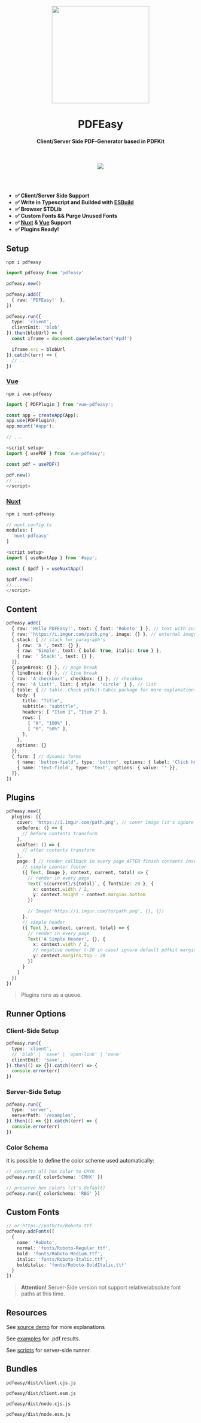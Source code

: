 <p align="center">
  <img src="./.github/logo.png" height="260">
</p>

<h1 align="center">
PDFEasy
</h1>
<h4 align="center">
Client/Server Side PDF-Generator based in PDFKit
<h4>
<br>
<p align="center">
  <a><img src="https://img.shields.io/github/license/Novout/pdfeasy?style=for-the-badge&color=5cb4f8&label="></a>
<p>

<br>
<br>

- **✅ Client/Server Side Support**
- **✅ Write in Typescript and Builded with [ESBuild](https://github.com/evanw/esbuild)**
- **✅ Browser STDLib**
- **✅ Custom Fonts && Purge Unused Fonts**
- **✅ [Nuxt](./packages/nuxt) & [Vue](./packages/vue) Support**
- **✅ Plugins Ready!**

## Setup

```shell
npm i pdfeasy
```

```ts
import pdfeasy from 'pdfeasy'

pdfeasy.new()

pdfeasy.add([
  { raw: 'PDFEasy!' },
])

pdfeasy.run({
  type: 'client',
  clientEmit: 'blob'
}).then(blobUrl) => {
  const iframe = document.querySelector('#pdf')

  iframe.src = blobUrl
}).catch((err) => {
  // ...
})
```

### [Vue](./packages/vue)

```shell
npm i vue-pdfeasy
```

```ts
import { PDFPlugin } from 'vue-pdfeasy';

const app = createApp(App);
app.use(PDFPlugin);
app.mount('#app');

// ...

<script setup>
import { usePDF } from 'vue-pdfeasy';

const pdf = usePDF()

pdf.new()
// ...
</script>
```

### [Nuxt](./packages/nuxt)

```bash
npm i nuxt-pdfeasy
```

```js
// nuxt.config.ts
modules: [
  'nuxt-pdfeasy'
]
```

```ts
<script setup>
import { useNuxtApp } from '#app';

const { $pdf } = useNuxtApp()

$pdf.new()
// ...
</script>
```

## Content

```ts
pdfeasy.add([
  { raw: 'Hello PDFEasy!', text: { font: 'Roboto' } }, // text with custom font,
  { raw: 'https://i.imgur.com/path.png', image: {} }, // external image
  { stack: [ // stack for paragraph's
    { raw: 'A ', text: {} },
    { raw: 'Simple', text: { bold: true, italic: true } },
    { raw: ' Stack!', text: {} },
  ]},
  { pageBreak: {} }, // page break
  { lineBreak: {} }, // line break
  { raw: 'A checkbox!', checkbox: {} }, // checkbox
  { raw: 'A list!', list: { style: 'circle' } }, // list
  { table: { // table. Check pdfkit-table package for more explanations
    body: {
      title: "Title",
      subtitle: "subtitle",
      headers: [ "Item 1", "Item 2" ],
      rows: [
        [ "A", "100%" ],
        [ "B", "50%" ],
      ],
    },
    options: {}
  }},
  { form: [ // dynamic forms
    { name: 'button-field', type: 'button', options: { label: 'Click here!'} },
    { name: 'text-field', type: 'text', options: { value: '' }},
  ]},
])
```

## Plugins

```ts
pdfeasy.new({
  plugins: [{
    cover: 'https://i.imgur.com/path.png', // cover image (it's ignore default explicit margins insert)
    onBefore: () => {
      // before contents transform
    },
    onAfter: () => {
      // after contents transform
    },
    page: [ // render callback in every page AFTER finish contents insert. Not support before at this time.
      // simple counter footer
      ({ Text, Image }, context, current, total) => {
        // render in every page
        Text(`${current}/${total}`, { fontSize: 20 }, {
          x: context.width / 2,
          y: context.height - context.margins.bottom
        })

        // Image('https://i.imgur.com/to/path.png', {}, {})
      },
      // simple header
      ({ Text }, context, current, total) => {
        // render in every page
        Text('A Simple Header', {}, {
          x: context.width / 2,
          // negative number (-20 in case) ignore default pdfkit margins
          y: context.margins.top - 20
        })
      }
    ]
  }]
})
```

> Plugins runs as a queue.

## Runner Options

### Client-Side Setup

```ts
pdfeasy.run({
  type: 'client',
  // 'blob' | 'save' | 'open-link' | 'none'
  clientEmit: 'save',
}).then(() => {}).catch((err) => {
  console.error(err)
})
```

### Server-Side Setup

```ts
pdfeasy.run({
  type: 'server',
  serverPath: '/examples',
}).then(() => {}).catch((err) => {
  console.error(err)
})
```

### Color Schema

It is possible to define the color scheme used automatically:

```ts
// converts all hex color to CMYK
pdfeasy.run({ colorSchema: 'CMYK' })

// preserve hex colors (it's default)
pdfeasy.run({ colorSchema: 'RBG' })
```

## Custom Fonts

```ts
// or https://path/to/Roboto.ttf
pdfeasy.addFonts([
  {
    name: 'Roboto',
    normal: 'fonts/Roboto-Regular.ttf',
    bold: 'fonts/Roboto-Medium.ttf',
    italic: 'fonts/Roboto-Italic.ttf',
    bolditalic: 'fonts/Roboto-BoldItalic.ttf'
  }
])
```

> **Attention!** Server-Side version not support relative/absolute font paths at this time.

## Resources

See [source demo](./demo) for more explanations

See [examples](./packages/pdfeasy/examples/) for .pdf results.

See [scripts](./packages/pdfeasy/scripts/generate/) for server-side runner.

## Bundles

`pdfeasy/dist/client.cjs.js`

`pdfeasy/dist/client.esm.js`

`pdfeasy/dist/node.cjs.js`

`pdfeasy/dist/node.esm.js`
